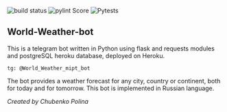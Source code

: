 ![build status](https://github.com/PolinaChubenko/World-Weather-bot/workflows/World-Weather-bot/badge.svg)
![pylint Score](https://mperlet.github.io/pybadge/badges/7.99.svg)
![Pytests](https://img.shields.io/travis/73VW/TechnicalReport.svg?label=Pytest)
## World-Weather-bot

This is a telegram bot written in Python using flask and requests modules and 
postgreSQL heroku database, deployed on Heroku.

```
tg: @World_Weather_mipt_bot
```

The bot provides a weather forecast for any city, country or continent, 
both for today and for tomorrow. This bot is implemented in Russian language.

_Created by Chubenko Polina_
